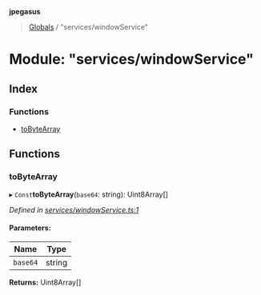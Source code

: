 **jpegasus**

> [Globals](../README.md) / "services/windowService"

# Module: "services/windowService"

## Index

### Functions

* [toByteArray](_services_windowservice_.md#tobytearray)

## Functions

### toByteArray

▸ `Const`**toByteArray**(`base64`: string): Uint8Array[]

*Defined in [services/windowService.ts:1](https://github.com/TonyBrobston/jpegasus/blob/ba960ee/src/services/windowService.ts#L1)*

#### Parameters:

Name | Type |
------ | ------ |
`base64` | string |

**Returns:** Uint8Array[]
